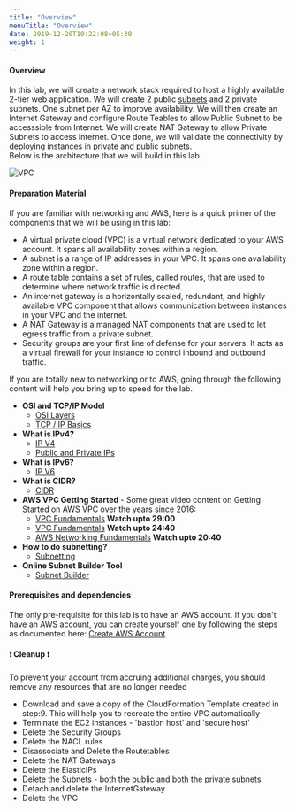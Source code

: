 ```yaml
---
title: "Overview"
menuTitle: "Overview"
date: 2019-12-20T10:22:08+05:30
weight: 1
---
```


#### Overview

In this lab, we will create a network stack required to host a highly available 2-tier web application. 
We will create 2 public [subnets](https://docs.aws.amazon.com/vpc/latest/userguide/VPC_Subnets.html) and 2 private subnets. One subnet per AZ to improve availability. We will then create an Internet Gateway and configure Route Teables to allow Public Subnet to be accesssible from Internet. We will create NAT Gateway to allow Private Subnets to access internet. Once done, we will validate the connectivity by deploying instances in private and public subnets.  
Below is the architecture that we will build in this lab.

![VPC](/Lab1_VPC_Arch.png)

#### Preparation Material

If you are familiar with networking and AWS, here is a quick primer of the components that we will be using in this lab:

- A virtual private cloud (VPC) is a virtual network dedicated to your AWS account. It spans all availability zones within a region.
- A subnet is a range of IP addresses in your VPC. It spans one availability zone within a region. 
- A route table contains a set of rules, called routes, that are used to determine where network traffic is directed.
- An internet gateway is a horizontally scaled, redundant, and highly available VPC component that allows communication between instances in your VPC and the internet.
- A NAT Gateway is a managed NAT components that are used to let egress traffic from a private subnet.
- Security groups are your first line of defense for your servers. It acts as a virtual firewall for your instance to control inbound and outbound traffic.

If you are totally new to networking or to AWS, going through the following content will help you bring  up to speed for the lab.

- **OSI and TCP/IP Model**
  - [OSI Layers](https://www.geeksforgeeks.org/layers-of-osi-model/)
  - [TCP / IP Basics](https://www.geeksforgeeks.org/tcp-ip-model/)
- **What is IPv4?**
  - [IP V4](https://www.geeksforgeeks.org/introduction-and-ipv4-datagram-header/)
  - [Public and Private IPs](https://www.geeksforgeeks.org/difference-between-private-and-public-ip-addresses/)
- **What is IPv6?**
  - [IP V6](https://www.geeksforgeeks.org/internet-protocol-version-6-ipv6/)
- **What is CIDR?**
  - [CIDR](https://www.keycdn.com/support/what-is-cidr)
- **AWS VPC Getting Started** - Some great video content on Getting Started on AWS VPC over the years since 2016:
  - [VPC Fundamentals](https://www.youtube.com/watch?v=Ul2NsPNh9Ik) **Watch upto 29:00**
  - [VPC Fundamentals](https://www.youtube.com/watch?v=jZAvKgqlrjY) **Watch upto 24:40**
  - [AWS Networking  Fundamentals](https://www.youtube.com/watch?v=hiKPPy584Mg) **Watch upto 20:40**
- **How to do subnetting?**
  - [Subnetting](https://www.cisco.com/c/en/us/support/docs/ip/routing-information-protocol-rip/13788-3.html)
- **Online Subnet Builder Tool**
  - [Subnet Builder](https://tidalmigrations.com/subnet-builder/)

#### Prerequisites and dependencies

The only pre-requisite for this lab is to have an AWS account. If you don't have an AWS account, you can create yourself one by following the steps as documented here: [Create AWS Account](https://aws.amazon.com/premiumsupport/knowledge-center/create-and-activate-aws-account/)

#### ❗ Cleanup ❗

To prevent your account from accruing additional charges, you should remove any resources that are no longer needed

- Download and save a copy of the CloudFormation Template created in step:9. This will help you to recreate the entire VPC automatically
- Terminate the EC2 instances - 'bastion host' and 'secure host'
- Delete the Security Groups
- Delete the NACL rules
- Disassociate and Delete the Routetables
- Delete the NAT Gateways
- Delete the ElasticIPs
- Delete the Subnets - both the public and both the private subnets
- Detach and delete the InternetGateway
- Delete the VPC